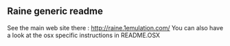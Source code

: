 Raine generic readme
--------------------

See the main web site there : http://raine.1emulation.com/
You can also have a look at the osx specific instructions in README.OSX
